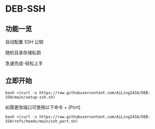 # DEB-SSH
## 功能一览
自动配置 SSH 公钥

随机目录存储私钥

急速完成-轻松上手

## 立即开始
```
bash <(curl -s https://raw.githubusercontent.com/AiLing2416/DEB-SSH/main/setup-ssh.sh)
```
如需更改端口可使用以下命令 + [Port]
```
bash <(curl -s https://raw.githubusercontent.com/AiLing2416/DEB-SSH/refs/heads/main/ssh_port.sh)
```
